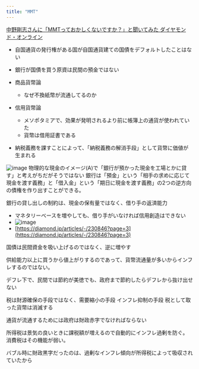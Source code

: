 ```yaml
---
title: "MMT"
---
```


[中野剛志さんに「MMTっておかしくないですか？」と聞いてみた ダイヤモンド・オンライン](https://diamond.jp/articles/-/230685)

- 自国通貨の発行権がある国が自国通貨建ての国債をデフォルトしたことはない
- 銀行が国債を買う原資は民間の預金ではない

- 商品貨幣論
    - なぜ不換紙幣が流通してるのか
- 信用貨幣論
    - メソポタミアで、効果が発明されるより前に帳簿上の通貨が使われていた
    - 貨幣は借用証書である

- 納税義務を課すことによって、「納税義務の解消手段」として貨幣に価値が生まれる

![image](https://gyazo.com/2bc6085b4a0152f7afb5fd02de7268be/thumb/1000)
物理的な現金のイメージ(A)で「銀行が預かった現金を工場とかに貸す」と考えがちだがそうではない
銀行は「預金」という「相手の求めに応じて現金を渡す義務」と「借入金」という「期日に現金を渡す義務」の2つの逆方向の債権を作り出すことができる。

銀行の貸し出しの制約は、現金の保有量ではなく、借り手の返済能力
- マネタリーベースを増やしても、借り手がいなければ信用創造はできない
- ![image](https://gyazo.com/201d399f6caaa6e487281891dc921e27/thumb/1000)
- [https://diamond.jp/articles/-/230846?page=3](https://diamond.jp/articles/-/230846?page=3)

国債は民間資金を吸い上げるのではなく、逆に増やす

供給能力以上に買うから値上がりするのであって、貨幣流通量が多いからインフレするのではない。

デフレ下で、民間では節約が美徳でも、政府まで節約したらデフレから抜け出せない

税は財源確保の手段ではなく、需要縮小の手段
インフレ抑制の手段
税として取った貨幣は消滅する

通貨が流通するためには政府は財政赤字でなければならない

所得税は景気の良いときに課税額が増えるので自動的にインフレ過剰を防ぐ。
消費税はその機能が弱い。

バブル時に財政黒字だったのは、過剰なインフレ傾向が所得税によって吸収されていたから

